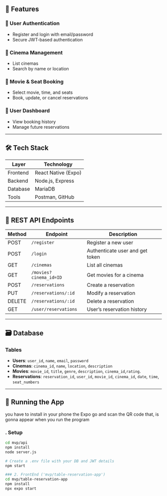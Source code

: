 ## 🧩 Features

### 👥 User Authentication
- Register and login with email/password
- Secure JWT-based authentication

### 📍 Cinema Management
- List cinemas
- Search by name or location

### 🎥 Movie & Seat Booking
- Select movie, time, and seats
- Book, update, or cancel reservations

### 🙍 User Dashboard
- View booking history
- Manage future reservations

---

## 🛠 Tech Stack

| Layer       | Technology        |
|-------------|-------------------|
| Frontend    | React Native (Expo) |
| Backend     | Node.js, Express   |
| Database    | MariaDB            |
| Tools       | Postman, GitHub    |

---

## 🔌 REST API Endpoints

| Method | Endpoint                | Description                      |
|--------|-------------------------|----------------------------------|
| POST   | `/register`             | Register a new user              |
| POST   | `/login`                | Authenticate user and get token  |
| GET    | `/cinemas`              | List all cinemas                 |
| GET    | `/movies?cinema_id=ID`  | Get movies for a cinema          |
| POST   | `/reservations`         | Create a reservation             |
| PUT    | `/reservations/:id`     | Modify a reservation             |
| DELETE | `/reservations/:id`     | Delete a reservation             |
| GET    | `/user/reservations`    | User’s reservation history       |

---

## 🗃 Database 

### Tables

- **Users**: `user_id`, `name`, `email`, `password`
- **Cinemas**: `cinema_id`, `name`, `location`, `description`
- **Movies**: `movie_id`, `title`, `genre`, `description`, `cinema_id`,`rating`.
- **Reservations**: `reservation_id`, `user_id`, `movie_id`, `cinema_id`, `date`, `time`, `seat_numbers`

---

## 🚀 Running the App
you have to install in your phone the Expo go and scan the QR code that, 
is gonna appear when you run the program
### . Setup 
```bash
cd mvp/api
npm install
node server.js

# Create a .env file with your DB and JWT details
npm start

### 2. FrontEnd ('mvp/table-reservation-app')
cd mvp/table-reservation-app
npm install
npx expo start

